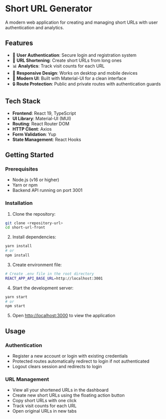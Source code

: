 # Short URL Generator

A modern web application for creating and managing short URLs with user authentication and analytics.

## Features

- 🔐 **User Authentication**: Secure login and registration system
- 🔗 **URL Shortening**: Create short URLs from long ones
- 📊 **Analytics**: Track visit counts for each URL
- 📱 **Responsive Design**: Works on desktop and mobile devices
- 🎨 **Modern UI**: Built with Material-UI for a clean interface
- 🔒 **Route Protection**: Public and private routes with authentication guards

## Tech Stack

- **Frontend**: React 19, TypeScript
- **UI Library**: Material-UI (MUI)
- **Routing**: React Router DOM
- **HTTP Client**: Axios
- **Form Validation**: Yup
- **State Management**: React Hooks

## Getting Started

### Prerequisites

- Node.js (v16 or higher)
- Yarn or npm
- Backend API running on port 3001

### Installation

1. Clone the repository:
```bash
git clone <repository-url>
cd short-url-front
```

2. Install dependencies:
```bash
yarn install
# or
npm install
```

3. Create environment file:
```bash
# Create .env file in the root directory
REACT_APP_API_BASE_URL=http://localhost:3001
```

4. Start the development server:
```bash
yarn start
# or
npm start
```

5. Open [http://localhost:3000](http://localhost:3000) to view the application


## Usage

### Authentication
- Register a new account or login with existing credentials
- Protected routes automatically redirect to login if not authenticated
- Logout clears session and redirects to login

### URL Management
- View all your shortened URLs in the dashboard
- Create new short URLs using the floating action button
- Copy short URLs with one click
- Track visit counts for each URL
- Open original URLs in new tabs



